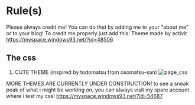 # Rule(s)
Please always credit me! You can do that by adding me to your "about me" or to your blog! To credit me properly just add this: Theme made by activit https://myspace.windows93.net/?id=48506

## The css
1. CUTE THEME (inspired by todomatsu from osomatsu-san)
![page_css](https://user-images.githubusercontent.com/78664824/107150533-85f1f100-695e-11eb-91f8-45918c37e9ec.PNG)

MORE THEMES ARE CURRENTLY UNDER CONSTRUCTION! to see a sneak peak of what i might be working on, you can always visit my spare account where i test my css! https://myspace.windows93.net/?id=54687
